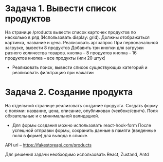 # Задача 1. Вывести список продуктов
На странице /products вывести список карточек продуктов по несколько в ряд (Использовать display: grid). Должны отображаться картинка, название и цена.
Реализовать api запрос
При первоначальной загрузке, вывести 8 продуктов
Добавить три кнопки для загрузки разного количества товаров.
кнопка – 8 продуктов
кнопка – 16 продуктов
кнопка – все продукты (или 20 штук)
* Реализовать поиск, вывести список существующих категорий и реализовать фильтрацию при нажатии

# Задача 2. Создание продукта
На отдельной странице реализовать создание продукта.
Создать форму с полями: название, цена, описание, опубликован (чекбокс/свитч). Поля обязательные и с минимальной валидацией.
* Для формы создания можно использовать react-hook-form
После успешной отправки формы, сохранить данные в памяти (введенные поля в форме) для вывода в списке.

API url – https://fakestoreapi.com/products

Для решения задачи необходимо использовать React, Zustand, Antd 